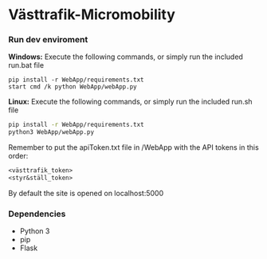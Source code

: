 # Västtrafik-Micromobility

### Run dev enviroment
**Windows:**
Execute the following commands, or simply run the included run.bat file
```batch
pip install -r WebApp/requirements.txt
start cmd /k python WebApp/webApp.py
```

**Linux:**
Execute the following commands, or simply run the included run.sh file
```bash
pip install -r WebApp/requirements.txt
python3 WebApp/webApp.py
```

Remember to put the apiToken.txt file in /WebApp with the API tokens in this order:
```txt
<västtrafik_token>
<styr&ställ_token>
```

By default the site is opened on localhost:5000

### Dependencies
* Python 3
* pip
* Flask
